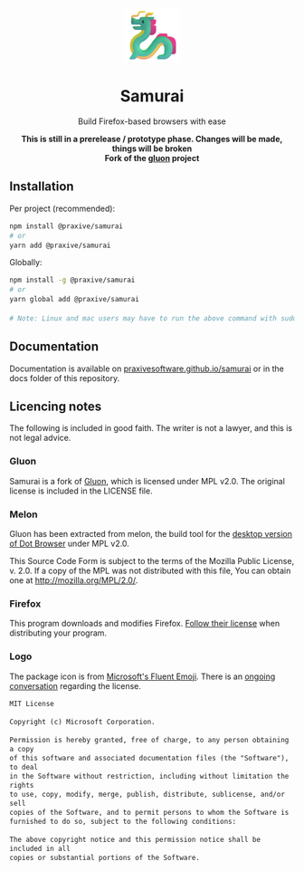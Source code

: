 <div align="center">

<p align="center">
  <img width="98" src="https://raw.githubusercontent.com/microsoft/fluentui-emoji/main/assets/Dragon/3D/dragon_3d.png"/>
</p>

# Samurai

Build Firefox-based browsers with ease

**This is still in a prerelease / prototype phase. Changes will be made, things will be broken**<br />
**Fork of the [gluon](https://github.com/pulse-browser/gluon) project**

</div>

## Installation

Per project (recommended):

```sh
npm install @praxive/samurai
# or
yarn add @praxive/samurai
```

Globally:

```sh
npm install -g @praxive/samurai
# or
yarn global add @praxive/samurai

# Note: Linux and mac users may have to run the above command with sudo
```

## Documentation

Documentation is available on [praxivesoftware.github.io/samurai](https://praxivesoftware.github.io/Samurai) or in the docs folder of this repository.

## Licencing notes

The following is included in good faith. The writer is not a lawyer, and this is not legal advice.

### Gluon

Samurai is a fork of [Gluon](https://github.com/pulse-browser/gluon), which is licensed under MPL v2.0. The original license is included in the LICENSE file.

### Melon

Gluon has been extracted from melon, the build tool for the [desktop version of Dot Browser](https://github.com/dothq/browser-desktop) under MPL v2.0.

This Source Code Form is subject to the terms of the Mozilla Public
License, v. 2.0. If a copy of the MPL was not distributed with this
file, You can obtain one at http://mozilla.org/MPL/2.0/.

### Firefox

This program downloads and modifies Firefox. [Follow their license](https://hg.mozilla.org/mozilla-central/file/tip/LICENSE) when distributing your program.

### Logo

The package icon is from [Microsoft's Fluent Emoji](https://github.com/microsoft/fluentui-emoji). There is an [ongoing conversation](https://github.com/microsoft/fluentui-emoji/issues/18) regarding the license.

```
MIT License

Copyright (c) Microsoft Corporation.

Permission is hereby granted, free of charge, to any person obtaining a copy
of this software and associated documentation files (the "Software"), to deal
in the Software without restriction, including without limitation the rights
to use, copy, modify, merge, publish, distribute, sublicense, and/or sell
copies of the Software, and to permit persons to whom the Software is
furnished to do so, subject to the following conditions:

The above copyright notice and this permission notice shall be included in all
copies or substantial portions of the Software.
```
